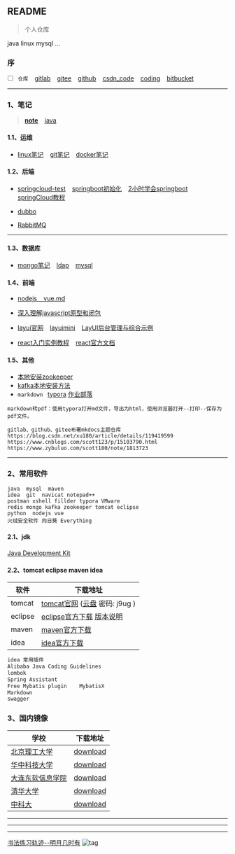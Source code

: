 ## README
> 个人仓库

java  linux  mysql  ...


### 序 

- [ ] `仓库` &ensp; [gitlab]( https://gitlab.com/xuyq123/mynotes ) &ensp; [gitee]( https://gitee.com/xy180/MyNotes ) &ensp; [github]( https://github.com/scott180/MyNotes ) &ensp; [csdn_code]( https://codechina.csdn.net/xu180/MyNotes )  &ensp; [coding]( https://xyqin.coding.net/public/my/MyNotes/git/files ) &ensp; [bitbucket]( https://bitbucket.org/xu12345/mynotes )

******************************************
### 1、笔记

> [**note**](./note.md) &ensp; [java]( https://gitee.com/xy180/MyNotes/blob/master/java.md )

####  1.1、运维
- [linux笔记]( https://gitee.com/xy180/MyNotes/blob/master/linuxNote-x.md ) &ensp; [git笔记]( https://github.com/scott180/MyNotes/blob/master/gitNote.md ) &ensp; [docker笔记]( https://github.com/scott180/MyNotes/blob/master/docker.md )


####  1.2、后端 

- [springcloud-test]( https://github.com/scott180/springcloud-test ) &ensp; [springboot初始化]( https://start.spring.io/ ) &ensp; [2小时学会springboot]( https://blog.csdn.net/forezp/article/details/61472783 )  &ensp; [springCloud教程]( https://www.cnblogs.com/ityouknow/category/994104.html )

- [dubbo]( https://github.com/scott180/dubbo-test )

- [RabbitMQ]( https://github.com/scott180/RabbitMQ-test )

******************************************

####  1.3、数据库 
- [mongo笔记]( https://github.com/scott180/MyNotes/blob/master/mongo.md ) &ensp; [ldap]( https://github.com/scott180/MyNotes/blob/master/ldapNote.txt ) &ensp;  [mysql]( https://github.com/scott180/MyNotes/blob/master/mysql.txt )


####  1.4、前端 
* [nodejs &ensp; vue.md]( https://github.com/scott180/MyNotes/blob/master/nodejs%20%26%20vue.md )

* [深入理解javascript原型和闭包]( https://github.com/scott180/MyNotes/tree/master/%E6%B7%B1%E5%85%A5%E7%90%86%E8%A7%A3javascript%E5%8E%9F%E5%9E%8B%E5%92%8C%E9%97%AD%E5%8C%85 )

* [layui官网]( https://www.layui.com/ )  &ensp;    [layuimini]( https://github.com/zhongshaofa/layuimini/tree/onepage )    &ensp;  [LayUI后台管理与综合示例]( https://www.cnblogs.com/best/p/9150271.html )

* [react入门实例教程]( http://www.ruanyifeng.com/blog/2015/03/react.html )  &ensp;   [react官方文档]( https://reactjs.org/docs/forms.html )


####  1.5、其他 
- [本地安装zookeeper]( https://blog.csdn.net/xu180/article/details/105235397 ) 
- [kafka本地安装方法]( https://blog.csdn.net/xu180/article/details/109309482 ) 
- `markdown` &ensp;[typora]( https://typora.io/#windows )   [作业部落]( https://www.zybuluo.com/mdeditor )  

```
markdown转pdf：使用typora打开md文件，导出为html，使用浏览器打开--打印--保存为pdf文件。
```

```
gitlab、github、gitee布署mkdocs主题仓库
https://blog.csdn.net/xu180/article/details/119419599
https://www.cnblogs.com/scott123/p/15103790.html
https://www.zybuluo.com/scott180/note/1813723
```
******************************************

 <h4 id="commonSoft"></h4>

### 2、常用软件

```
java  mysql  maven  
idea  git  navicat notepad++  
postman xshell fillder typora VMware
redis mongo kafka zookeeper tomcat eclipse
python  nodejs vue 
火绒安全软件 向日葵 Everything
```

#### 2.1、jdk 

[Java Development Kit]( https://gitee.com/xy180/MyNotes/blob/master/jdk.md )


#### 2.2、tomcat   eclipse   maven  idea
| 软件                              | 下载地址   |
| --------                          | -----      |
| tomcat   | [tomcat官网]( https://archive.apache.org/dist/tomcat/ )    ([云盘]( https://pan.baidu.com/s/1yPhAfIcACTGkpIOYlEds1g )   密码: j9ug ) |
| eclipse  | [eclipse官方下载]( http://www.eclipse.org/downloads/packages )    [版本说明]( https://github.com/scott180/MyNotes/blob/master/eclipse%20download.md ) |
| maven    | [maven官方下载]( https://archive.apache.org/dist/maven/maven-3/ )    |
| idea     | [idea官方下载]( https://www.jetbrains.com/idea/download/other.html ) |

```vb
idea 常用插件
Alibaba Java Coding Guidelines
lombok
Spring Assistant 
Free Mybatis plugin    MybatisX
Markdown
swagger
```

 <h4 id="domesticMirror"></h4>

### 3、国内镜像

| 学校												   |  下载地址        |
| ------------    									   |  -------------   |
| [北京理工大学]( http://mirror.bit.edu.cn )           |  [download]( http://mirror.bit.edu.cn/eclipse/technology/epp/downloads/release/ )             |
| [华中科技大学]( http://mirrors.hust.edu.cn/ ) 	   |  [download]( http://mirrors.hust.edu.cn/eclipse/technology/epp/downloads/release/ )           |
| [大连东软信息学院]( http://mirrors.neusoft.edu.cn/)  |  [download]( http://mirrors.neusoft.edu.cn/eclipse/technology/epp/downloads/release/ )        |
| [清华大学]( https://mirrors.tuna.tsinghua.edu.cn/ )  |  [download]( https://mirrors.tuna.tsinghua.edu.cn/eclipse/technology/epp/downloads/release/ ) |
| [中科大]( http://mirrors.ustc.edu.cn/ )		 	   |  [download]( http://mirrors.ustc.edu.cn/eclipse/technology/epp/downloads/release/ )           |

******************************************
******************************************
******************************************

[书法练习轨迹--明月几时有]( https://gitee.com/xy180/calligraphy )
![tag]( https://xyqin.coding.net/p/my/d/imgs/git/raw/master/%E4%B9%A6%E6%B3%95%E5%AD%97%E5%B8%96/文徵明-小楷赤壁赋.jpg )




